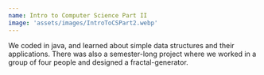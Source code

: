```yaml
---
name: Intro to Computer Science Part II
image: 'assets/images/IntroToCSPart2.webp'
---
```

We coded in java, and learned about simple data structures and their applications. There was also a
 semester-long project where we worked in a group of four people and designed a fractal-generator.
